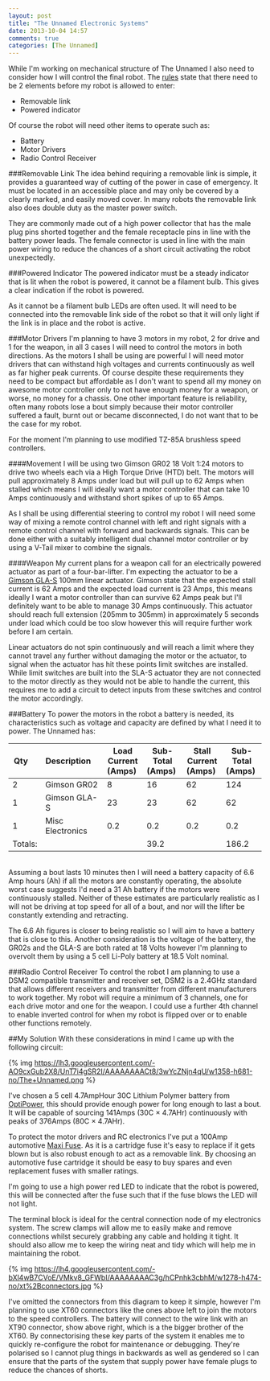 ```yaml
---
layout: post
title: "The Unnamed Electronic Systems"
date: 2013-10-04 14:57
comments: true
categories: [The Unnamed]
---
```

While I'm working on mechanical structure of The Unnamed I also need to consider how I will control the final robot. The [rules](http://www.fightingrobots.co.uk/content/23-rules-and-safety_1) state that there need to be 2 elements before my robot is allowed to enter:

* Removable link
* Powered indicator

Of course the robot will need other items to operate such as:

* Battery
* Motor Drivers
* Radio Control Receiver

###Removable Link
The idea behind requiring a removable link is simple, it provides a guaranteed way of cutting of the power in case of emergency. It must be located in an accessible place and may only be covered by a clearly marked, and easily moved cover. In many robots the removable link also does double duty as the master power switch.

They are commonly made out of a high power collector that has the male plug pins shorted together and the female receptacle pins in line with the battery power leads. The female connector is used in line with the main power wiring to reduce the chances of a short circuit activating the robot unexpectedly.

###Powered Indicator
The powered indicator must be a steady indicator that is lit when the robot is powered, it cannot be a filament bulb. This gives a clear indication if the robot is powered.

As it cannot be a filament bulb LEDs are often used. It will need to be connected into the removable link side of the robot so that it will only light if the link is in place and the robot is active.

###Motor Drivers
I'm planning to have 3 motors in my robot, 2 for drive and 1 for the weapon, in all 3 cases I will need to control the motors in both directions. As the motors I shall be using are powerful I will need motor drivers that can withstand high voltages and currents continuously as well as far higher peak currents. Of course despite these requirements they need to be compact but affordable as I don't want to spend all my money on awesome motor controller only to not have enough money for a weapon, or worse, no money for a chassis. One other important feature is reliability, often many robots lose a bout simply because their motor controller suffered a fault, burnt out or became disconnected, I do not want that to be the case for my robot.

For the moment I'm planning to use modified TZ-85A brushless speed controllers.

####Movement
I will be using two Gimson GR02 18 Volt 1:24 motors to drive two wheels each via a High Torque Drive (HTD) belt. The motors will pull approximately 8 Amps under load but will pull up to 62 Amps when stalled which means I will ideally want a motor controller that can take 10 Amps continuously and withstand short spikes of up to 65 Amps.

As I shall be using differential steering to control my robot I will need some way of mixing a remote control channel with left and right signals with a remote control channel with forward and backwards signals. This can be done either with a suitably intelligent dual channel motor controller or by using a V-Tail mixer to combine the signals.

####Weapon
My current plans for a weapon call for an electrically powered actuator as part of a four-bar-lifter. I'm expecting the actuator to be a [Gimson GLA-S](http://www.gimsonrobotics.co.uk/GLA-S_linear_actuator.html) 100mm linear actuator. Gimson state that the expected stall current is 62 Amps and the expected load current is 23 Amps, this means ideally I want a motor controller than can survive 62 Amps peak but I'll definitely want to be able to manage 30 Amps continuously. This actuator should reach full extension (205mm to 305mm) in approximately 5 seconds under load which could be too slow however this will require further work before I am certain.

Linear actuators do not spin continuously and will reach a limit where they cannot travel any further without damaging the motor or the actuator, to signal when the actuator has hit these points limit switches are installed. While limit switches are built into the SLA-S actuator they are not connected to the motor directly as they would not be able to handle the current, this requires me to add a circuit to detect inputs from these switches and control the motor accordingly.

###Battery
To power the motors in the robot a battery is needed, its characteristics such as voltage and capacity are defined by what I need it to power. The Unnamed has:

|Qty&emsp;|Description&emsp;|Load Current (Amps)&nbsp;|Sub-Total (Amps)&nbsp;|Stall Current (Amps)&nbsp;|Sub-Total (Amps)&nbsp;
|-|-|-|-|-|-
|2|Gimson GR02|8|16|62|124
|1|Gimson GLA-S|23|23|62|62
|1|Misc Electronics&emsp;|0.2|0.2|0.2|0.2
|Totals:|||39.2||186.2
<br />
Assuming a bout lasts 10 minutes then I will need a battery capacity of 6.6 Amp hours (Ah) if all the motors are constantly operating, the absolute worst case suggests I'd need a 31 Ah battery if the motors were continuously stalled. Neither of these estimates are particularly realistic as I will not be driving at top speed for all of a bout, and nor will the lifter be constantly extending and retracting.

The 6.6 Ah figures is closer to being realistic so I will aim to have a battery that is close to this. Another consideration is the voltage of the battery, the GR02s and the GLA-S are both rated at 18 Volts however I'm planning to overvolt them by using a 5 cell Li-Poly battery at 18.5 Volt nominal.

###Radio Control Receiver
To control the robot I am planning to use a DSM2 compatible transmitter and receiver set, DSM2 is a 2.4GHz standard that allows different receivers and transmitter from different manufacturers to work together. My robot will require a minimum of 3 channels, one for each drive motor and one for the weapon. I could use a further 4th channel to enable inverted control for when my robot is flipped over or to enable other functions remotely.

##My Solution
With these considerations in mind I came up with the following circuit:

{% img https://lh3.googleusercontent.com/-AO9cxGub2X8/UnT7i4gSR2I/AAAAAAAACt8/3wYcZNjn4qU/w1358-h681-no/The+Unnamed.png %}

I've chosen a 5 cell 4.7AmpHour 30C Lithium Polymer battery from [OptiPower](http://www.optipower.co.uk/), this should provide enough power for long enough to last a bout. It will be capable of sourcing 141Amps (30C &times; 4.7AHr) continuously with peaks of 376Amps (80C &times; 4.7AHr).

To protect the motor drivers and RC electronics I've put a 100Amp automotive [Maxi Fuse](http://en.wikipedia.org/wiki/Fuse_%28automotive%29). As it is a cartridge fuse it's easy to replace if it gets blown but is also robust enough to act as a removable link. By choosing an automotive fuse cartridge it should be easy to buy spares and even replacement fuses with smaller ratings.

I'm going to use a high power red LED to indicate that the robot is powered, this will be connected after the fuse such that if the fuse blows the LED will not light.

The terminal block is ideal for the central connection node of my electronics system. The screw clamps will allow me to easily make and remove connections whilst securely grabbing any cable and holding it tight. It should also allow me to keep the wiring neat and tidy which will help me in maintaining the robot.

{% img https://lh4.googleusercontent.com/-bXl4wB7CVoE/VMkv8_GFWbI/AAAAAAAAC3g/hCPnhk3cbhM/w1278-h474-no/xt%2Bconnectors.jpg %}

I've omitted the connectors from this diagram to keep it simple, however I'm planning to use XT60 connectors like the ones above left to join the motors to the speed controllers. The battery will connect to the wire link with an XT90 connector, show above right, which is a the bigger brother of the XT60. By connectorising these key parts of the system it enables me to quickly re-configure the robot for maintenance or debugging. They're polarised so I cannot plug things in backwards as well as gendered so I can ensure that the parts of the system that supply power have female plugs to reduce the chances of shorts.